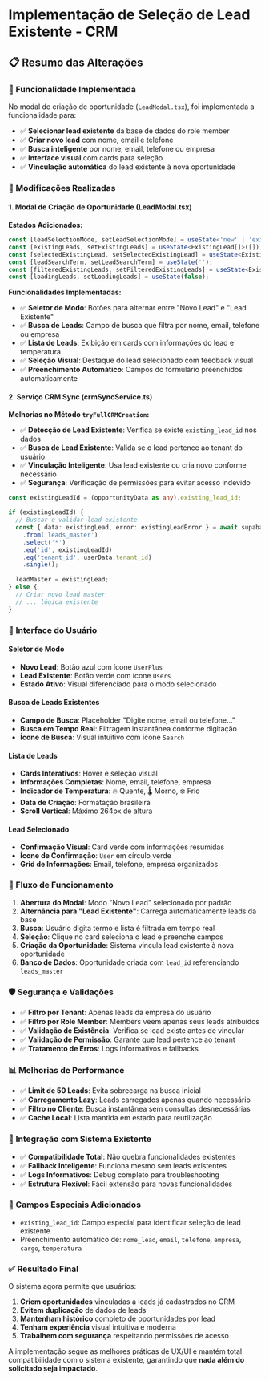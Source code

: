 # Implementação de Seleção de Lead Existente - CRM

## 📋 Resumo das Alterações

### **🎯 Funcionalidade Implementada**

No modal de criação de oportunidade (`LeadModal.tsx`), foi implementada a funcionalidade para:
- ✅ **Selecionar lead existente** da base de dados do role member
- ✅ **Criar novo lead** com nome, email e telefone
- ✅ **Busca inteligente** por nome, email, telefone ou empresa
- ✅ **Interface visual** com cards para seleção
- ✅ **Vinculação automática** do lead existente à nova oportunidade

### **🔧 Modificações Realizadas**

#### **1. Modal de Criação de Oportunidade (LeadModal.tsx)**

**Estados Adicionados:**
```typescript
const [leadSelectionMode, setLeadSelectionMode] = useState<'new' | 'existing'>('new');
const [existingLeads, setExistingLeads] = useState<ExistingLead[]>([]);
const [selectedExistingLead, setSelectedExistingLead] = useState<ExistingLead | null>(null);
const [leadSearchTerm, setLeadSearchTerm] = useState('');
const [filteredExistingLeads, setFilteredExistingLeads] = useState<ExistingLead[]>([]);
const [loadingLeads, setLoadingLeads] = useState(false);
```

**Funcionalidades Implementadas:**
- ✅ **Seletor de Modo**: Botões para alternar entre "Novo Lead" e "Lead Existente"
- ✅ **Busca de Leads**: Campo de busca que filtra por nome, email, telefone ou empresa
- ✅ **Lista de Leads**: Exibição em cards com informações do lead e temperatura
- ✅ **Seleção Visual**: Destaque do lead selecionado com feedback visual
- ✅ **Preenchimento Automático**: Campos do formulário preenchidos automaticamente

#### **2. Serviço CRM Sync (crmSyncService.ts)**

**Melhorias no Método `tryFullCRMCreation`:**
- ✅ **Detecção de Lead Existente**: Verifica se existe `existing_lead_id` nos dados
- ✅ **Busca de Lead Existente**: Valida se o lead pertence ao tenant do usuário
- ✅ **Vinculação Inteligente**: Usa lead existente ou cria novo conforme necessário
- ✅ **Segurança**: Verificação de permissões para evitar acesso indevido

```typescript
const existingLeadId = (opportunityData as any).existing_lead_id;

if (existingLeadId) {
  // Buscar e validar lead existente
  const { data: existingLead, error: existingLeadError } = await supabase
    .from('leads_master')
    .select('*')
    .eq('id', existingLeadId)
    .eq('tenant_id', userData.tenant_id)
    .single();
    
  leadMaster = existingLead;
} else {
  // Criar novo lead master
  // ... lógica existente
}
```

### **🎨 Interface do Usuário**

#### **Seletor de Modo**
- **Novo Lead**: Botão azul com ícone `UserPlus`
- **Lead Existente**: Botão verde com ícone `Users`
- **Estado Ativo**: Visual diferenciado para o modo selecionado

#### **Busca de Leads Existentes**
- **Campo de Busca**: Placeholder "Digite nome, email ou telefone..."
- **Busca em Tempo Real**: Filtragem instantânea conforme digitação
- **Ícone de Busca**: Visual intuitivo com ícone `Search`

#### **Lista de Leads**
- **Cards Interativos**: Hover e seleção visual
- **Informações Completas**: Nome, email, telefone, empresa
- **Indicador de Temperatura**: 🔥 Quente, 🌡️ Morno, ❄️ Frio
- **Data de Criação**: Formatação brasileira
- **Scroll Vertical**: Máximo 264px de altura

#### **Lead Selecionado**
- **Confirmação Visual**: Card verde com informações resumidas
- **Ícone de Confirmação**: `User` em círculo verde
- **Grid de Informações**: Email, telefone, empresa organizados

### **🔄 Fluxo de Funcionamento**

1. **Abertura do Modal**: Modo "Novo Lead" selecionado por padrão
2. **Alternância para "Lead Existente"**: Carrega automaticamente leads da base
3. **Busca**: Usuário digita termo e lista é filtrada em tempo real
4. **Seleção**: Clique no card seleciona o lead e preenche campos
5. **Criação da Oportunidade**: Sistema vincula lead existente à nova oportunidade
6. **Banco de Dados**: Oportunidade criada com `lead_id` referenciando `leads_master`

### **🛡️ Segurança e Validações**

- ✅ **Filtro por Tenant**: Apenas leads da empresa do usuário
- ✅ **Filtro por Role Member**: Members veem apenas seus leads atribuídos
- ✅ **Validação de Existência**: Verifica se lead existe antes de vincular
- ✅ **Validação de Permissão**: Garante que lead pertence ao tenant
- ✅ **Tratamento de Erros**: Logs informativos e fallbacks

### **📊 Melhorias de Performance**

- ✅ **Limit de 50 Leads**: Evita sobrecarga na busca inicial
- ✅ **Carregamento Lazy**: Leads carregados apenas quando necessário
- ✅ **Filtro no Cliente**: Busca instantânea sem consultas desnecessárias
- ✅ **Cache Local**: Lista mantida em estado para reutilização

### **🔗 Integração com Sistema Existente**

- ✅ **Compatibilidade Total**: Não quebra funcionalidades existentes
- ✅ **Fallback Inteligente**: Funciona mesmo sem leads existentes
- ✅ **Logs Informativos**: Debug completo para troubleshooting
- ✅ **Estrutura Flexível**: Fácil extensão para novas funcionalidades

### **📝 Campos Especiais Adicionados**

- `existing_lead_id`: Campo especial para identificar seleção de lead existente
- Preenchimento automático de: `nome_lead`, `email`, `telefone`, `empresa`, `cargo`, `temperatura`

### **✅ Resultado Final**

O sistema agora permite que usuários:
1. **Criem oportunidades** vinculadas a leads já cadastrados no CRM
2. **Evitem duplicação** de dados de leads
3. **Mantenham histórico** completo de oportunidades por lead
4. **Tenham experiência** visual intuitiva e moderna
5. **Trabalhem com segurança** respeitando permissões de acesso

A implementação segue as melhores práticas de UX/UI e mantém total compatibilidade com o sistema existente, garantindo que **nada além do solicitado seja impactado**. 